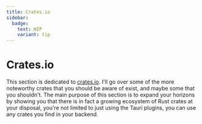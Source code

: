 ```yaml
---
title: Crates.io
sidebar:
  badge:
    text: WIP
    variant: tip
---
```


# Crates.io

This section is dedicated to [crates.io](crates.io). I'll go over some of the more noteworthy crates that you should be aware of exist, and maybe some that you shouldn't. The main purpose of this section is to expand your horizons by showing you that there is in fact a growing ecosystem of Rust crates at your disposal, you're not limited to just using the Tauri plugins, you can use any crates you find in your backend.
